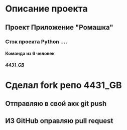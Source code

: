 # Описание проекта
## Проект Приложение "Ромашка"
### Стэк проекта Python ....
#### Команда из 6 человек
##### 4431_GB

# Сделал fork репо 4431_GB

## Отправляю в свой акк  git push

## ИЗ GitHub оправляю pull request
